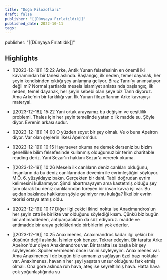 ```yaml
---
title: "Doğa Filozofları"
draft: false
publisher: "[[Dünyaya Fırlatıldık]]"
published_date: 2022-10-11
tags:
---
```

publisher: "[[Dünyaya Fırlatıldık]]"


## Highlights
* [[2023-12-18]] 15:22  Arke, Antik Yunan felsefesinin en önemli iki kavramından bir tanesi aslında. Başlangıç, ilk neden, temel dayanak, her şeyin kendisinden çıktığı şey anlamına geliyor. Biraz Tanrı'yı anımsatıyor değil mi? Normal şartlarda mesela İslamiyet anlatısında başlangıç, ilk neden, temel dayanak, her şeyin sebebi olan şeye biz Tanrı diyoruz. Ama Arke'nin bir farklılığı var. İlk Yunan filozoflarının Arke kavrayışı materyal.

* [[2023-12-18]] 15:22  Yani ortak arayışımız bu değişim ve çeşitlilik problemi. Thales için her şeyin temelinde yatan o ilk madde su. Şöyle diyor. Evrenin arkası sudur.

* [[2023-12-18]] 14:00  O yüzden soyut bir şey olmalı. Ve o buna Apeiron diyor. Var olan şeylerin ilkesi Apeiron'dur.

* [[2023-12-19]] 10:15  Hayırsever okuma ne demek derseniz bu bizim genellikle bilim felsefesinde kullanmış olduğumuz bir terim charitable reading deriz. Yani Sezar'ın hakkını Sezar'a vererek okuma.

* [[2023-12-19]] 10:26  Mesela ilk canlıların deniz canlıları olduğunu, İnsanların da bu deniz canlılarından devenim ile evrimleştiğini söylüyor. M.Ö. 6. yüzyıldayız bakın. Gerçekten bir dahi. Tabii doğrudan evrim kelimesini kullanmıyor. Şimdi abartmayayım ama kastetmiş olduğu şey tam olarak bu deniz canlılarından türeyen bir insan kavra işi var. Bu açıdan bakılınca hakikaten şöyle gelmiyor mu kulağa? İlkel bir evrim teorisi ortaya atmış oldu.

* [[2023-12-19]] 10:17  Diğer ilgi çekici ikinci nokta ise Anaximandros'un her şeyin zıttı ile birlikte var olduğunu söylediği kısım. Çünkü biz bugün bir antimaddeden, antiparçacıktan da söz ediyoruz. madde ve antimadde bir araya geldiklerinde birbirlerini yok ederler.

* [[2023-12-19]] 10:25  Anaximenes, Anaximandros kadar ilgi çekici bir düşünür değil aslında. İsimler çok benzer. Tekrar edeyim. Bir tarafta Arke Apeiron'dur diyen Anaximandros var. Bir tarafta ise başka bir şey söyleyecek. Spoiler vermeden önce ismini söyleyeyim. Anaximenes var. Ama Anaximenes'i de bugün bile anmamızı sağlayan özel bazı noktalar var. Anaximenes, havanın her şeyi yaşatan unsur olduğunu fark etmiş olmalı. Ona göre aslında ruh hava, ateş ise seyreltilmiş hava. Hatta hava çok yoğunlaştığında su

